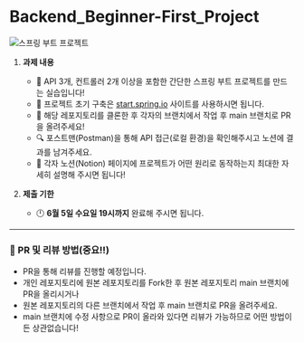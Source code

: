 # Backend_Beginner-First_Project
![스프링 부트 프로젝트](https://images.velog.io/images/falling_star3/post/7eef0696-76c6-4dcb-858b-f91ef597eddc/스프링부트.JPG)


1. **과제 내용**
    * 🔧 API 3개, 컨트롤러 2개 이상을 포함한 간단한 스프링 부트 프로젝트를 만드는 실습입니다!
    * 🚀 프로젝트 초기 구축은 [start.spring.io](https://start.spring.io/) 사이트를 사용하시면 됩니다.
    * 📂 해당 레포지토리를 클론한 후 각자의 브랜치에서 작업 후 main 브랜치로 PR을 올려주세요!
   * 🔍 포스트맨(Postman)을 통해 API 접근(로컬 환경)을 확인해주시고 노션에 결과를 남겨주세요.
    * 📑 각자 노션(Notion) 페이지에 프로젝트가 어떤 원리로 동작하는지 최대한 자세히 설명해 주시면 됩니다!


2. **제출 기한**
    * 🕛 **6월 5일 수요일 19시까지** 완료해 주시면 됩니다.    

-------



### 📝 PR 및 리뷰 방법(중요!!)
* PR을 통해 리뷰를 진행할 예정입니다.
* 개인 레포지토리에 원본 레포지토리를 Fork한 후 원본 레포지토리 main 브랜치에 PR을 올리시거나
* 원본 레포지토리의 다른 브랜치에서 작업 후 main 브랜치로 PR을 올려주세요.
* main 브랜치에 수정 사항으로 PR이 올라와 있다면 리뷰가 가능하므로 어떤 방법이든 상관없습니다! 
